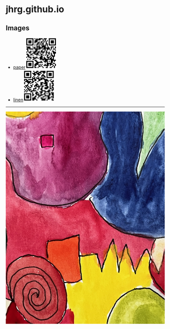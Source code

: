 # jhrg.github.io

## Images

* [paper](/image_1.jpg)<img src="/image_1_qr.png" width="100" height="100">
* [linen](image_2.jpg)<img src="/image_2_qr.png" width="100" height="100">

-----

![Water color image](/image_1.jpg)

